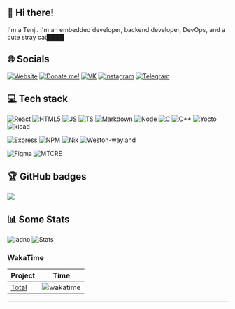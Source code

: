 ## 👋 Hi there!
I'm a Tenji. I'm an embedded developer, backend developer, DevOps, and a cute stray cat████


## 🌐 Socials
  [![Website](https://img.shields.io/badge/Website-blue?style=flat-square&logo=framework&logoColor=white)](https://uwu.waw.pl)
  [![Donate me!](https://img.shields.io/badge/Donate_me-pink?style=flat-square&logo=OnlyFans&logoColor=black)](https://uwu.waw.pl/d)
  [![VK](https://img.shields.io/badge/VK-blue?style=flat-square&logo=VK&logoColor=white)](https://vk.com/m3anly)
  [![Instagram](https://img.shields.io/badge/Instagram-fc03c2?style=flat-square&logo=instagram&logoColor=white)](https://instagram.com/valeowoia)
  [![Telegram](https://img.shields.io/badge/Telegram-lightblue?style=flat-square&logo=telegram&logoColor=black)](https://t.me/m3anly)
  ## 💻 Tech stack
![React](https://img.shields.io/badge/React-blue?style=flat-square&logo=React) ![HTML5](https://img.shields.io/badge/HTML5-red?style=flat-square&logo=HTML5&logoColor=white) ![JS](https://img.shields.io/badge/JavaScript-black?style=flat-square&logo=JavaScript) ![TS](https://img.shields.io/badge/TypeScript-blue?style=flat-square&logo=TypeScript&logoColor=white) ![Markdown](https://img.shields.io/badge/MarkDown-black?style=flat-square&logo=Markdown&logoColor=white) ![Node](https://img.shields.io/badge/Node-green?style=flat-square&logo=Node.JS&logoColor=white) ![C](https://img.shields.io/badge/C_(lang)-blue?style=flat-square&logo=C&logoColor=white) ![C++](https://img.shields.io/badge/C%2B%2B-red?style=flat-square&logo=C%2B%2B&logoColor=white) ![Yocto](https://img.shields.io/badge/Yocto_project-blue?style=flat-square&logo=linux&logoColor=white) ![kicad](https://img.shields.io/badge/KiCad-black?style=flat-square&logo=kicad&logoColor=white)




![Express](https://img.shields.io/badge/Express-gray?style=flat-square&logo=Express&logoColor=white) ![NPM](https://img.shields.io/badge/NPM-black?style=flat-square&logo=NPM&logoColor=white) ![Nix](https://img.shields.io/badge/Nix-blue?style=flat-square&logo=NixOS&logoColor=white) ![Weston-wayland](https://img.shields.io/badge/Weston-black?style=flat-square&logo=wayland)


![Figma](https://img.shields.io/badge/Figma-purple?style=flat-square&logo=figma&logoColor=white) ![MTCRE](https://img.shields.io/badge/MTCRE-red?style=flat-square&logo=mikrotik&logoColor=white)


## 🏆 GitHub badges
![](https://github-profile-trophy.vercel.app/?username=valeowoia&theme=darkhub&no-frame=false&no-bg=false&margin-w=4)

## 📊 Some Stats

![ladno](https://count.getloli.com/get/@valeowoia?theme=rule34) ![Stats](https://github-readme-stats.vercel.app/api?username=valeowoia&show_icons=true)
### WakaTime
| Project | Time |
| ------------- | ------------- |
|[Total]((https://wakatime.com/@faa17ad9-04c9-4a91-a24c-050d3b3ca159)) | ![wakatime](https://wakatime.com/badge/user/faa17ad9-04c9-4a91-a24c-050d3b3ca159.svg)
---
